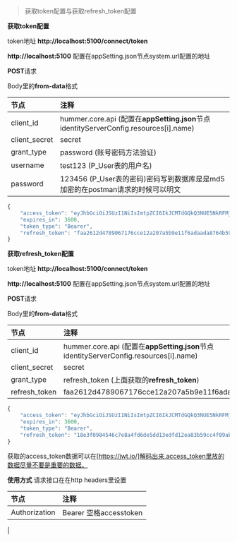 >获取token配置与获取refresh_token配置

**获取token配置**

token地址 **http://localhost:5100/connect/token**

**http://localhost:5100** 配置在appSetting.json节点system.url配置的地址

**POST**请求

Body里的**from-data**格式

| 节点          | 注释                                                                                  |
| :------------ | :------------------------------------------------------------------------------------ |
| client_id     | hummer.core.api (配置在**appSetting.json**节点identityServerConfig.resources[i].name) |
| client_secret | secret                                                                                |
| grant_type    | password (账号密码方法验证)                                                           |
| username      | test123 (P_User表的用户名)                                                            |
| password      | 123456 (P_User表的密码)密码写到数据库是是md5加密的在postman请求的时候可以明文         |

```javascript
{
    "access_token": "eyJhbGciOiJSUzI1NiIsImtpZCI6IkJCMTdGQkQ3NUE5NkRFMjMyOEEwOTgwNDc0QUM3QkQzRTY4RUVENzEiLCJ0eXAiOiJKV1QiLCJ4NXQiOiJ1eGY3MTFxVzNpTW9vSmdFZEt4NzAtYU83WEUifQ.eyJuYmYiOjE1NjE5NDgxNTksImV4cCI6MTU2MTk1MTc1OSwiaXNzIjoiaHR0cDovL2xvY2FsaG9zdDo1MTAwIiwiYXVkIjpbImh0dHA6Ly9sb2NhbGhvc3Q6NTEwMC9yZXNvdXJjZXMiLCJodW1tZXIuY29yZS5hcGkiXSwiY2xpZW50X2lkIjoiaHVtbWVyLmNvcmUuYXBpIiwic3ViIjoidGVzdDEyMyIsImF1dGhfdGltZSI6MTU2MTk0ODE1OSwiaWRwIjoibG9jYWwiLCJ1c2VyX2lkIjoiMSIsIm5hbWUiOiJ0ZXN0MTIzIiwiaWQiOiIxIiwicm9sZSI6IjUiLCJzY29wZSI6WyJodW1tZXIuY29yZS5hcGkiLCJvZmZsaW5lX2FjY2VzcyJdLCJhbXIiOlsiY3VzdG9tIl19.WFxpfxhbS-kQNq5jK2JaBqVI94EtvSGRWU9QkbeunT-AQ5j9EAw1ifbJFrU-G_6J1jVohNkbGLNHQLY_Nb_M3tYnQZu1SLATkNcyo5H4QF9YGTHVMSe5zmAsuYI_Os67doGQBGdX15Ex66nnaNt298rzbYfgynqmSxjyl1Cp3AYihbSIwoa2JgL3RM9nM96jsXKzkPWsdLYLlqqbEHCiBPOVa_SpuxXOU4QyELOGpT6Oy6U-7346r2PtCtlipGmcjCQ1q4zq6WF5RJ6AfgTEI3SijlNTV5-me6qoqfnSe9qVlAM31fE7N8sbP8l5kCohxd_-kHaabn25f4Q4cjIxOA",
    "expires_in": 3600,
    "token_type": "Bearer",
    "refresh_token": "faa2612d4789067176cce12a207a5b9e11f6adaada8764b59b3f0e5905dcf92c"
}
```

**获取refresh_token配置**

token地址 **http://localhost:5100/connect/token**

**http://localhost:5100** 配置在appSetting.json节点system.url配置的地址

**POST**请求

Body里的**from-data**格式

| 节点          | 注释                                                                                  |
| :------------ | :------------------------------------------------------------------------------------ |
| client_id     | hummer.core.api (配置在**appSetting.json**节点identityServerConfig.resources[i].name) |
| client_secret | secret                                                                                |
| grant_type    | refresh_token (上面获取的**refresh_token**)                                           |
| refresh_token | faa2612d4789067176cce12a207a5b9e11f6adaada8764b59b3f0e5905dcf92c                      |

```javascript
{
    "access_token": "eyJhbGciOiJSUzI1NiIsImtpZCI6IkJCMTdGQkQ3NUE5NkRFMjMyOEEwOTgwNDc0QUM3QkQzRTY4RUVENzEiLCJ0eXAiOiJKV1QiLCJ4NXQiOiJ1eGY3MTFxVzNpTW9vSmdFZEt4NzAtYU83WEUifQ.eyJuYmYiOjE1NjE5NTI4MDYsImV4cCI6MTU2MTk1NjQwNiwiaXNzIjoiaHR0cDovL2xvY2FsaG9zdDo1MTAwIiwiYXVkIjpbImh0dHA6Ly9sb2NhbGhvc3Q6NTEwMC9yZXNvdXJjZXMiLCJodW1tZXIuY29yZS5hcGkiXSwiY2xpZW50X2lkIjoiaHVtbWVyLmNvcmUuYXBpIiwic3ViIjoidGVzdDEyMyIsImF1dGhfdGltZSI6MTU2MTk1MjgwMSwiaWRwIjoibG9jYWwiLCJ1c2VyX2lkIjoiMSIsIm5hbWUiOiJ0ZXN0MTIzIiwiaWQiOiIxIiwicm9sZSI6IjUiLCJzY29wZSI6WyJodW1tZXIuY29yZS5hcGkiLCJvZmZsaW5lX2FjY2VzcyJdLCJhbXIiOlsiY3VzdG9tIl19.ZSY1RwAOeRERqVp0VlfVCFpNG2j4gBGUFU8p7y4LCXmkH_RoGcMUPU13BYpKxeSOQuc5_k2enVOgRzAzjRb5ExAWamm9UGRt2lvh95DK8bCkzk7dP7LeL6GQDvoe4PFWfJntbLhnGF5wjUHgWou2v7Xw9CadLd5vRE9VxNPwgsv5qwZifiW5G8bdAySz40_UJjED8DcinQLOheCg1rUG6gsblM4VKF0SkH1jtUrwsMdLr4CMw2bXRcH2wTh1cLlsVx_Y0lHUkUp7VYN9CzomL750MnQY_hjKSztTR1J8iZ-3JePJhtV4LIQNkaOh-Li1f1jtxmFyL7mb05pJ6CFKug",
    "expires_in": 3600,
    "token_type": "Bearer",
    "refresh_token": "18e3f0984546c7e8a4fd6de5dd13edfd12ea83b59cc4f09ab0009ca9cd7442d2"
}
```
获取的access_token数据可以在[https://jwt.io/]解码出来,access_token里放的数据尽量不要是重要的数据。

**使用方式**
请求接口在在http headers里设置

| 节点          | 注释                   |
| :------------ | :--------------------- |
| Authorization | Bearer 空格accesstoken 
|